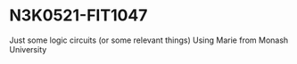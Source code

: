 # N3K0521-FIT1047
Just some logic circuits (or some relevant things)
Using Marie from Monash University